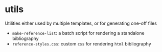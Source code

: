 # utils 
 
Utilities either used by multiple templates, or for generating one-off files

- `make-reference-list`: a batch script for rendering a standalone bibliography
- `reference-styles.css`: custom `css` for rendering `html` bibliography
